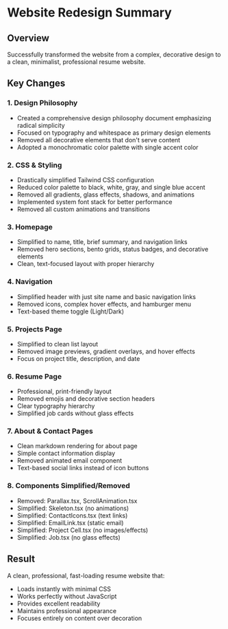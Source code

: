# Website Redesign Summary

## Overview
Successfully transformed the website from a complex, decorative design to a clean, minimalist, professional resume website.

## Key Changes

### 1. Design Philosophy
- Created a comprehensive design philosophy document emphasizing radical simplicity
- Focused on typography and whitespace as primary design elements
- Removed all decorative elements that don't serve content
- Adopted a monochromatic color palette with single accent color

### 2. CSS & Styling
- Drastically simplified Tailwind CSS configuration
- Reduced color palette to black, white, gray, and single blue accent
- Removed all gradients, glass effects, shadows, and animations
- Implemented system font stack for better performance
- Removed all custom animations and transitions

### 3. Homepage
- Simplified to name, title, brief summary, and navigation links
- Removed hero sections, bento grids, status badges, and decorative elements
- Clean, text-focused layout with proper hierarchy

### 4. Navigation
- Simplified header with just site name and basic navigation links
- Removed icons, complex hover effects, and hamburger menu
- Text-based theme toggle (Light/Dark)

### 5. Projects Page
- Simplified to clean list layout
- Removed image previews, gradient overlays, and hover effects
- Focus on project title, description, and date

### 6. Resume Page
- Professional, print-friendly layout
- Removed emojis and decorative section headers
- Clear typography hierarchy
- Simplified job cards without glass effects

### 7. About & Contact Pages
- Clean markdown rendering for about page
- Simple contact information display
- Removed animated email component
- Text-based social links instead of icon buttons

### 8. Components Simplified/Removed
- Removed: Parallax.tsx, ScrollAnimation.tsx
- Simplified: Skeleton.tsx (no animations)
- Simplified: ContactIcons.tsx (text links)
- Simplified: EmailLink.tsx (static email)
- Simplified: Project Cell.tsx (no images/effects)
- Simplified: Job.tsx (no glass effects)

## Result
A clean, professional, fast-loading resume website that:
- Loads instantly with minimal CSS
- Works perfectly without JavaScript
- Provides excellent readability
- Maintains professional appearance
- Focuses entirely on content over decoration